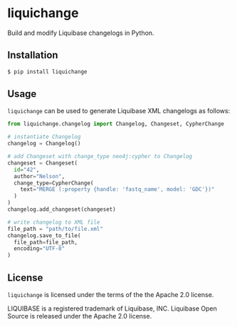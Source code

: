 # liquichange
Build and modify Liquibase changelogs in Python.

## Installation

```bash
$ pip install liquichange
```

## Usage

`liquichange` can be used to generate Liquibase XML changelogs as follows:

```python
from liquichange.changelog import Changelog, Changeset, CypherChange

# instantiate Changelog
changelog = Changelog()

# add Changeset with change_type neo4j:cypher to Changelog
changeset = Changeset(
  id="42",
  author="Nelson",
  change_type=CypherChange(
    text="MERGE (:property {handle: 'fastq_name', model: 'GDC'})"
  )
)
changelog.add_changeset(changeset)

# write changelog to XML file
file_path = "path/to/file.xml"
changelog.save_to_file(
  file_path=file_path,
  encoding="UTF-8"
)
```

## License

`liquichange` is licensed under the terms of the the Apache 2.0 license.

LIQUIBASE is a registered trademark of Liquibase, INC. Liquibase Open Source is released under the Apache 2.0 license.
